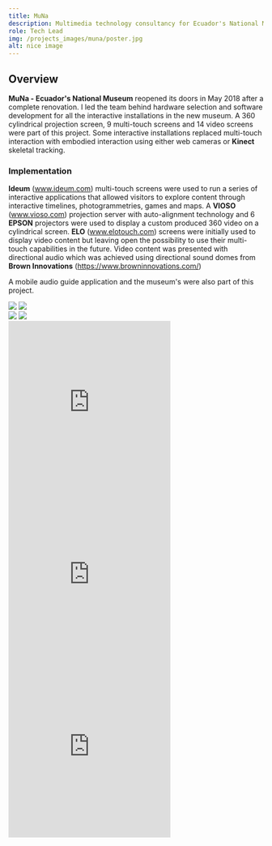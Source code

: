 ```yaml
---
title: MuNa
description: Multimedia technology consultancy for Ecuador's National Museum.
role: Tech Lead
img: /projects_images/muna/poster.jpg
alt: nice image
---
```


## Overview

 **MuNa - Ecuador's National Museum** reopened its doors in May 2018 after a complete renovation. I led the team behind hardware selection and software development for all the interactive installations in the new museum. A 360 cylindrical projection screen, 9 multi-touch screens and 14 video screens were part of this project.  Some interactive installations replaced multi-touch interaction with embodied interaction using either web cameras or **Kinect** skeletal tracking.

### Implementation  



**Ideum** (www.ideum.com) multi-touch screens were used to run a series of interactive applications that allowed visitors to explore content through interactive timelines, photogrammetries, games and maps.  A **VIOSO** (www.vioso.com) projection server with auto-alignment technology and 6 **EPSON** projectors were used to display a custom produced 360 video on a cylindrical screen.  **ELO** (www.elotouch.com) screens were initially used to display video content but leaving open the possibility to use their multi-touch capabilities in the future.  Video content was presented with directional audio which was achieved using directional sound domes from **Brown Innovations** (https://www.browninnovations.com/)

A mobile audio guide application and the museum's were also part of this project. 

<div class="imgs">
<img src="/projects_images/muna/img_1.jpg">
<img src="/projects_images/muna/img_2.jpg">
</div>

<div class="imgs">
<img src="/projects_images/muna/img_3.jpg">
<img src="/projects_images/muna/img_4.jpg">
</div>

<!-- The client was very happy with the experiences developed for the exhibit, and the comments from Spain were all on the positive side. We were immediately asked to be in charge of everything regarding technology for the next exhibits to take place at Espacio Fundación Telefónica - Quito. -->

<div class="imgs">
    <lazy-video-component
	source="/projects_images/muna/video_1.mp4"
        class="md:w-1/2 object-cover my-10 mx-auto border-gray border shadow-md"
    ></lazy-video-component>
</div>

<div class="instagram">
<div><iframe width="320" height="340" style="margin: auto;" src="https://www.instagram.com/p/BrdxWQ4FyvC/embed" frameborder="0"></iframe></div>
<div><iframe width="320" height="340" style="margin: auto;" src="https://www.instagram.com/p/B38GG0hAWj7/embed" frameborder="0"></iframe></div>
<div><iframe width="320" height="340" style="margin: auto;" src="https://www.instagram.com/p/BnFRjM0jDn0/embed" frameborder="0"></iframe></div>
</div>
